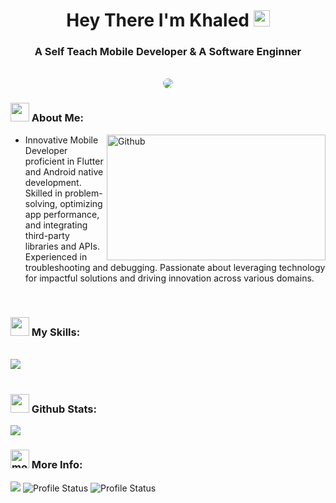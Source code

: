 <h1 align="center">Hey There I'm Khaled <img src="https://media.giphy.com/media/hvRJCLFzcasrR4ia7z/giphy.gif" width="26" /></h1>
<h3 align="center">A Self Teach Mobile Developer & A Software Enginner</h3>
<br />
<!-- Gif -->
<div align="center" >
<img style="border-radius: 10px" src="https://media.giphy.com/media/ZVik7pBtu9dNS/giphy.gif">
</div>

<!-- About Me Section -->
<div>
<h3>
<img src="https://media.giphy.com/media/ABiB3kRDZ9HQXsmb7b/giphy.gif" width="30">
  About Me:
</h3>
  </div>
  <img width="350" height="201.25" align="right" alt="Github" src="https://github.githubassets.com/images/modules/profile/profile-first-issue-dark.svg" />
  
- Innovative Mobile Developer proficient in Flutter and Android native development. Skilled in problem-solving, optimizing app performance, and integrating third-party libraries and APIs. Experienced in troubleshooting and debugging. Passionate about leveraging technology for impactful solutions and driving innovation across various domains.

<br />

<!-- My Skills -->
<div>
<h3>
  <img src="https://media2.giphy.com/media/QssGEmpkyEOhBCb7e1/giphy.gif?cid=ecf05e47a0n3gi1bfqntqmob8g9aid1oyj2wr3ds3mg700bl&rid=giphy.gif" width="30">
  My Skills:
</h3>
</div>

<div>
<!-- <img height="180" src="https://github-readme-streak-stats.herokuapp.com?user=KhaledMahmoud13&theme=dark&hide_border=true&border_radius=5&date_format=M%20j%5B%2C%20Y%5D"> -->
  <br />
<img src="https://github-readme-stats.vercel.app/api/top-langs/?username=KhaledMahmoud13&layout=compact&theme=dark">
</div>

<br />

<!-- Github State -->
<div>
<h3>
  <img src="https://i.pinimg.com/originals/65/c4/f4/65c4f452571be1261e9c623f7da488ac.gif" width="30"> 
  Github Stats:
</h3>
  <img src="https://github-readme-stats.vercel.app/api?username=KhaledMahmoud13&show_icons=true&theme=dark">
</div>

<!-- More Info -->
<div>
  <h3>
    <img width="30" src="https://media.giphy.com/media/MXuvFNv8nLYP8GdYUD/giphy.gif" alt="more info icon">
    More Info:
  </h3>
</div>


<div align="left">
<img src="http://github-profile-summary-cards.vercel.app/api/cards/profile-details?username=KhaledMahmoud13&theme=nord_dark">
<img src="http://github-profile-summary-cards.vercel.app/api/cards/stats?username=KhaledMahmoud13&theme=nord_dark" alt="Profile Status">
<img src="http://github-profile-summary-cards.vercel.app/api/cards/productive-time?username=KhaledMahmoud13&theme=nord_dark&utcOffset=8" alt="Profile Status">
</div>

<br />
<!-- Contact Me -->
<!-- <div>
  <h3>
    <img width="30" src="https://media.giphy.com/media/Kd5t8Q0aUDui9yaf9n/giphy.gif" alt="contact us icon">
    Feel Free To Contact:
  </h3>
</div> -->





